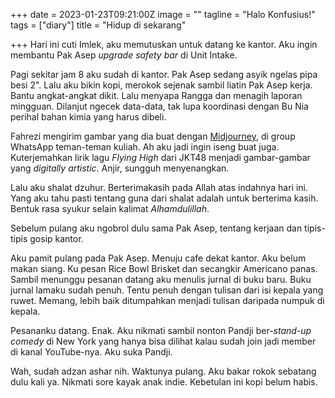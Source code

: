 +++
date = 2023-01-23T09:21:00Z
image = ""
tagline = "Halo Konfusius!"
tags = ["diary"]
title = "Hidup di sekarang"

+++
Hari ini cuti Imlek, aku memutuskan untuk datang ke kantor. Aku ingin membantu Pak Asep _upgrade safety bar_ di Unit Intake.

Pagi sekitar jam 8 aku sudah di kantor. Pak Asep sedang asyik ngelas pipa besi 2". Lalu aku bikin kopi, merokok sejenak sambil liatin Pak Asep kerja. Bantu angkat-angkat dikit. Lalu menyapa Rangga dan menagih laporan mingguan. Dilanjut ngecek data-data, tak lupa koordinasi dengan Bu Nia perihal bahan kimia yang harus dibeli.

Fahrezi mengirim gambar yang dia buat dengan [Midjourney](https://www.midjourney.com), di group WhatsApp teman-teman kuliah. Ah aku jadi ingin iseng buat juga. Kuterjemahkan lirik lagu _Flying High_ dari JKT48 menjadi gambar-gambar yang _digitally artistic_. Anjir, sungguh menyenangkan.

Lalu aku shalat dzuhur. Berterimakasih pada Allah atas indahnya hari ini. Yang aku tahu pasti tentang guna dari shalat adalah untuk berterima kasih. Bentuk rasa syukur selain kalimat _Alhamdulillah_.

Sebelum pulang aku ngobrol dulu sama Pak Asep, tentang kerjaan dan tipis-tipis gosip kantor.

Aku pamit pulang pada Pak Asep. Menuju cafe dekat kantor. Aku belum makan siang. Ku pesan Rice Bowl Brisket dan secangkir Americano panas. Sambil menunggu pesanan datang aku menulis jurnal di buku baru. Buku jurnal lamaku sudah penuh. Tentu penuh dengan tulisan dari isi kepala yang ruwet. Memang, lebih baik ditumpahkan menjadi tulisan daripada numpuk di kepala.

Pesananku datang. Enak. Aku nikmati sambil nonton Pandji ber-_stand-up comedy_ di New York yang hanya bisa dilihat kalau sudah join jadi member di kanal YouTube-nya. Aku suka Pandji.

Wah, sudah adzan ashar nih. Waktunya pulang. Aku bakar rokok sebatang dulu kali ya. Nikmati sore kayak anak indie. Kebetulan ini kopi belum habis.